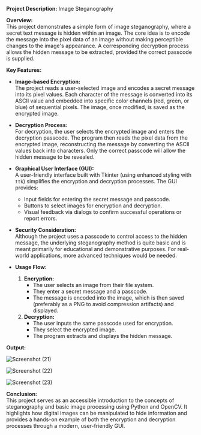 **Project Description:** Image Steganography

**Overview:**  
This project demonstrates a simple form of image steganography, where a secret text message is hidden within an image. The core idea is to encode the message into the pixel data of an image without making perceptible changes to the image's appearance. A corresponding decryption process allows the hidden message to be extracted, provided the correct passcode is supplied.

**Key Features:**

- **Image-based Encryption:**  
  The project reads a user-selected image and encodes a secret message into its pixel values. Each character of the message is converted into its ASCII value and embedded into specific color channels (red, green, or blue) of sequential pixels. The image, once modified, is saved as the encrypted image.

- **Decryption Process:**  
  For decryption, the user selects the encrypted image and enters the decryption passcode. The program then reads the pixel data from the encrypted image, reconstructing the message by converting the ASCII values back into characters. Only the correct passcode will allow the hidden message to be revealed.

- **Graphical User Interface (GUI):**  
  A user-friendly interface built with Tkinter (using enhanced styling with `ttk`) simplifies the encryption and decryption processes. The GUI provides:
  - Input fields for entering the secret message and passcode.
  - Buttons to select images for encryption and decryption.
  - Visual feedback via dialogs to confirm successful operations or report errors.

- **Security Consideration:**  
  Although the project uses a passcode to control access to the hidden message, the underlying steganography method is quite basic and is meant primarily for educational and demonstrative purposes. For real-world applications, more advanced techniques would be needed.

- **Usage Flow:**  
  1. **Encryption:**  
     - The user selects an image from their file system.
     - They enter a secret message and a passcode.
     - The message is encoded into the image, which is then saved (preferably as a PNG to avoid compression artifacts) and displayed.
  2. **Decryption:**  
     - The user inputs the same passcode used for encryption.
     - They select the encrypted image.
     - The program extracts and displays the hidden message.

**Output:**

![Screenshot (21)](https://github.com/user-attachments/assets/5be1344c-34cd-4f42-9851-05ad3124a4c0)


![Screenshot (22)](https://github.com/user-attachments/assets/bd6eb997-1841-41fe-823f-7ba92b497852)


![Screenshot (23)](https://github.com/user-attachments/assets/661b241f-8e8d-4757-bb99-405f16234e29)


**Conclusion:**  
This project serves as an accessible introduction to the concepts of steganography and basic image processing using Python and OpenCV. It highlights how digital images can be manipulated to hide information and provides a hands-on example of both the encryption and decryption processes through a modern, user-friendly GUI.
